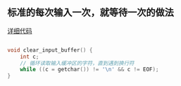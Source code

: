 ## 标准的每次输入一次，就等待一次的做法

[详细代码](../4.缓冲区/test/test.c)
```c

void clear_input_buffer() {
    int c;
    // 循环读取输入缓冲区的字符，直到遇到换行符
    while ((c = getchar()) != '\n' && c != EOF);
}
```